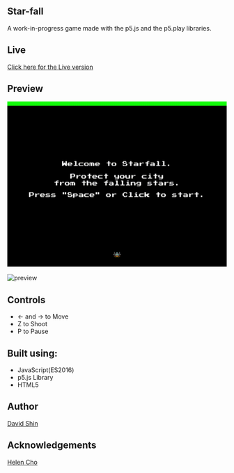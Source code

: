 ## Star-fall

A work-in-progress game made with the p5.js and the p5.play libraries.
## Live
[Click here for the Live version](http://davidsh.in/star-fall)

## Preview

![preview](./assets/preview/preview1.gif)

![preview](./assets/preview/preview2.gif)

## Controls
* ← and → to Move
* Z to Shoot
* P to Pause

## Built using:

* JavaScript(ES2016)
* p5.js Library
* HTML5

## Author

[David Shin](https://github.com/davidyshin)

## Acknowledgements

[Helen Cho](https://github.com/helencho)
